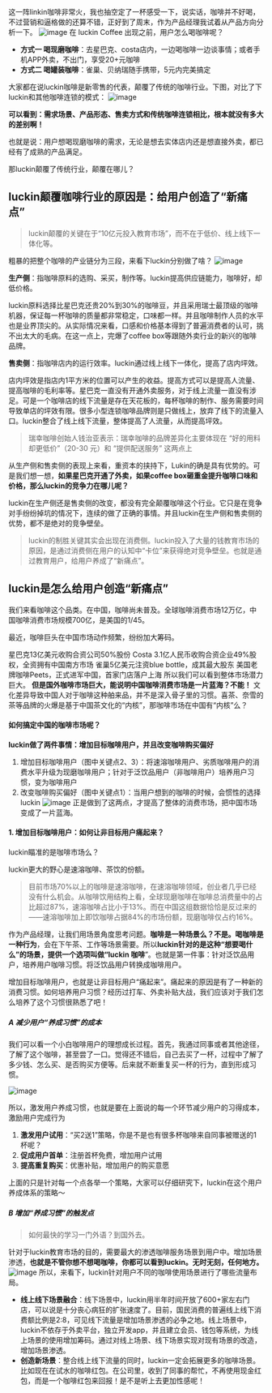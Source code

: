 这一阵linkin咖啡非常火，我也抽空定了一杯感受一下，说实话，咖啡并不好喝，不过营销和逼格做的还算不错，正好到了周末，作为产品经理我试着从产品方向分析一下。
![image](https://github.com/gytdove/langxdBlog/blob/master/Picture/2018/0723%20luckin2.jpg?raw=true)
在 luckin Coffee 出现之前，用户怎么喝咖啡呢？
- **方式一 喝现磨咖啡**：去星巴克、costa店内，一边喝咖啡一边谈事情；或者手机APP外卖，不出门，享受20+元咖啡
- **方式二 喝罐装咖啡**：雀巢、贝纳瑞随手携带，5元内完美搞定

大家都在说luckin咖啡是新零售的代表，颠覆了传统的咖啡行业。下图，对比了下luckin和其他咖啡连锁的模式：
![image](https://github.com/gytdove/langxdBlog/blob/master/Picture/2018/0723%20luckin3.png?raw=true)

**可以看到：需求场景、产品形态、售卖方式和传统咖啡连锁相比，根本就没有多大的差别啊！**

也就是说：用户想喝现磨咖啡的需求，无论是想去实体店内还是想直接外卖，都已经有了成熟的产品满足。

那luckin颠覆了传统行业，颠覆在哪儿？
## luckin颠覆咖啡行业的原因是：给用户创造了“新痛点”
> luckin颠覆的关键在于“10亿元投入教育市场”，而不在于低价、线上线下一体化等。

粗暴的把整个咖啡的产业链分为三段，来看下luckin分别做了啥？
![image](https://github.com/gytdove/langxdBlog/blob/master/Picture/2018/0723%20luckin4.png?raw=true)

**生产侧**：指咖啡原料的选购、采买，制作等。luckin提高供应链能力，咖啡好，却低价格。

luckin原料选择比星巴克还贵20%到30%的咖啡豆，并且采用瑞士最顶级的咖啡机器，保证每一杯咖啡的质量都非常稳定，口味都一样。并且咖啡制作人员的水平也是业界顶尖的。从实际情况来看，口感和价格基本得到了普遍消费者的认可，挑不出太大的毛病。在这一点上，完爆了coffee box等跟随外卖行业的新兴的咖啡品牌。

**售卖侧**：指咖啡店内的运行效率。luckin通过线上线下一体化，提高了店内坪效。

店内坪效是指店内1平方米的位置可以产生的收益。提高方式可以是提高人流量、提高咖啡的毛利率等。星巴克一直没有开通外卖服务，对于线上流量一直没有涉足。可是一个咖啡店的线下流量是存在天花板的，每杯咖啡的制作、服务需要时间导致单店的坪效有限。很多小型连锁咖啡品牌则是只做线上，放弃了线下的流量入口。luckin整合了线上线下流量，整体提高了人流量，从而提高坪效。
> 瑞幸咖啡创始人钱治亚表示：瑞幸咖啡的品牌差异化主要体现在 “好的用料却更低价”（20-30 元）和 “提供配送服务” 这两点上

从生产侧和售卖侧的表现上来看，重资本的挟持下，Lukin的确是具有优势的。可是我们想一想，**如果星巴克开通了外卖，如果coffee box砸重金提升咖啡口味和价格，那么luckin的竞争力在哪儿呢？**

luckin在生产侧还是售卖侧的改变，都没有完全颠覆咖啡这个行业。它只是在竞争对手纷纷掉坑的情况下，连续的做了正确的事情。并且luckin在生产侧和售卖侧的优势，都不是绝对的竞争壁垒。
> luckin的制胜关键其实会出现在消费侧。luckin投入了大量的钱教育市场的原因，是通过消费侧在用户的认知中“卡位”来获得绝对竞争壁垒。也就是通过教育用户，给用户养成了“新痛点”。
## luckin是怎么给用户创造“新痛点”
我们来看咖啡这个品类。在中国，咖啡尚未普及。全球咖啡消费市场12万亿，中国咖啡消费市场规模700亿，是美国的1/45。

最近，咖啡巨头在中国市场动作频繁，纷纷加大筹码。

星巴克13亿美元收购合资公司50%股份
Costa 3.1亿人民币收购合资企业49%股权，全资拥有中国南方市场
雀巢5亿美元注资blue bottle，成其最大股东
美国老牌咖啡Peets，正式进军中国，首家门店落户上海
所以我们可以看到整体市场潜力巨大。
**但是国外咖啡市场巨大，能说明中国咖啡消费市场是一片蓝海？不能！**
文化差异导致中国人对于咖啡这种舶来品，并不是深入骨子里的习惯。喜茶、奈雪的茶等品牌的火爆是基于中国茶文化的“内核”，那咖啡市场在中国有“内核”么？

#### 如何搞定中国的咖啡市场呢？

**luckin做了两件事情：增加目标咖啡用户，并且改变咖啡购买偏好**

1. 增加目标咖啡用户（图中关键点2、3）：将速溶咖啡用户、劣质咖啡用户的消费水平升级为现磨咖啡用户；针对于泛饮品用户（非咖啡用户）培养用户习惯，变为咖啡用户
2. 改变咖啡购买偏好（图中关键点1）：当用户想到的咖啡的时候，会惯性的选择luckin
![image](https://github.com/gytdove/langxdBlog/blob/master/Picture/2018/0723%20luckin5.png?raw=true)
正是做到了这两点，才提高了整体的消费市场，把中国市场变成了一片蓝海。
#### 1. 增加目标咖啡用户：如何让非目标用户痛起来？
luckin瞄准的是咖啡市场么？

luckin更大的野心是速溶咖啡、茶饮的份额。

> 目前市场70%以上的咖啡是速溶咖啡，在速溶咖啡领域，创业者几乎已经没有什么机会。从咖啡饮用结构上看，全球现磨咖啡在咖啡总消费量中的占比超过87%，速溶咖啡占比小于13%。而在中国这组数据恰恰是反过来的——速溶咖啡加上即饮咖啡占据84%的市场份额，现磨咖啡仅占约16%。

作为产品经理，让我们用场景角度思考问题。**咖啡是一种场景么？不是。喝咖啡是一种行为**，会在下午茶、工作等场景需要。所以**luckin针对的是这种“想要喝什么”的场景，提供一个选项叫做“luckin 咖啡**”。也就是第一件事：针对泛饮品用户，培养用户咖啡习惯。将泛饮品用户转换成咖啡用户。

增加目标咖啡用户，也就是让非目标用户“痛起来”。痛起来的原因是有了一种新的消费习惯。如何培养用户习惯？经历过打车、外卖补贴大战，我们应该对于我们怎么培养了这个习惯很熟悉了吧！
##### A 减少用户“养成习惯”的成本

我们可以看一个小白咖啡用户的理想成长过程。首先，我通过同事或者其他途径，了解了这个咖啡，甚至尝了一口。觉得还不错后，自己去买了一杯，过程中了解了多少钱、怎么买、是否购买方便等。后来就不断重复买一杯的行为，直到形成习惯。

![image](https://github.com/gytdove/langxdBlog/blob/master/Picture/2018/0723%20luckin6.png?raw=true)

所以，激发用户养成习惯，也就是要在上面说的每一个环节减少用户的习得成本，激励用户完成行为

1. **激发用户试用**：“买2送1”策略，你是不是也有很多杯咖啡来自同事被赠送的1杯呢？
2. **促成用户首单**：注册首杯免费，增加用户试用
3. **提高重复购买**：优惠补贴，增加用户的购买意愿

上面的只是针对每一个点各举一个策略，大家可以仔细研究下，luckin在这个用户养成体系的策略～
##### B 增加“养成习惯”的触发点
> 如何最快的学习一门外语？到国外去。

针对于luckin教育市场的目的，需要最大的渗透咖啡服务场景到用户中。增加场景渗透，**也就是不管你想不想喝咖啡，你都可以看到luckin。无时无刻，任何地方。**
![image](https://github.com/gytdove/langxdBlog/blob/master/Picture/2018/0723%20luckin7.png?raw=true)
所以，来看下，luckin针对用户不同的咖啡使用场景进行了哪些流量布局。

- **线上线下场景融合**：线下场景中，luckin用半年时间开放了600+家左右门店，可以说是十分丧心病狂的扩张速度了。目前，国民消费的普遍线上线下消费额比例是2:8，可见线下流量是增加场景渗透的必争之地。线上场景中，luckin不依存于外卖平台，独立开发app，并且建立会员、钱包等系统，为线上场景的使用增加筹码。通过对线上场景、线下场景实现对现有场景的改造，增加场景渗透。
- **创造新场景**：整合线上线下流量的同时，luckin一定会拓展更多的咖啡场景。比如现在在试水的咖啡红包。在公司里，收到了同事的帮忙，不再使用现金红包，而是一个咖啡红包来回报！是不是听上去更加性感呢！